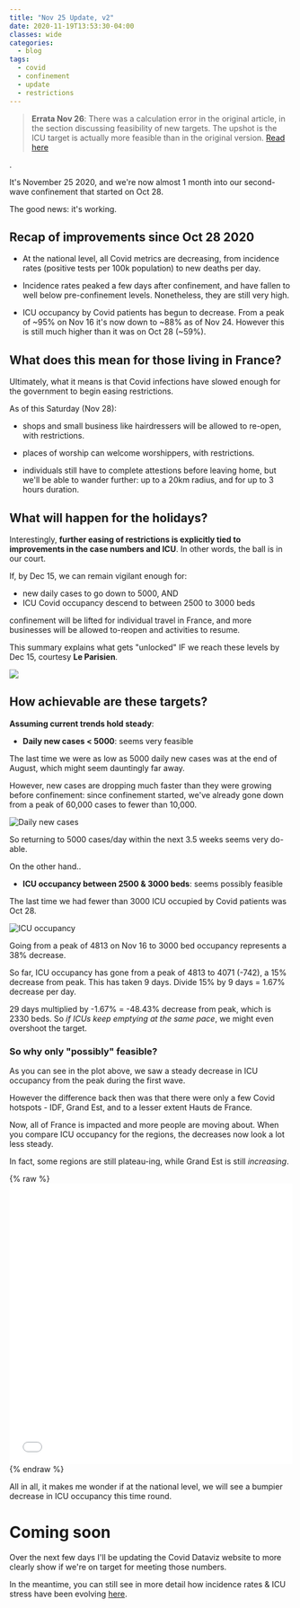 ```yaml
---
title: "Nov 25 Update, v2"
date: 2020-11-19T13:53:30-04:00
classes: wide
categories:
  - blog
tags:
  - covid
  - confinement
  - update
  - restrictions
---
```


<blockquote><b>Errata Nov 26</b>: There was a calculation error in the original article, in the section discussing feasibility of new targets. The upshot is the ICU target is actually more feasible than in the original version. <a href="https://limegimlet.github.io/learning/update.md#how-achievable-are-these-targets">Read here</a></blockquote>.

It's November 25 2020, and we're now almost 1 month into our second-wave confinement that started on Oct 28.

The good news: it's working.

## Recap of improvements since Oct 28 2020

* At the national level, all Covid metrics are decreasing, from incidence rates (positive tests per 100k population) to new deaths per day.

* Incidence rates peaked a few days after confinement, and have fallen to well below pre-confinement levels. Nonetheless, they are still very high.

* ICU occupancy by Covid patients has begun to decrease. From a peak of ~95% on Nov 16 it's now down to ~88% as of Nov 24. However this is still much higher than it was on Oct 28 (~59%).

## What does this mean for those living in France?

Ultimately, what it means is that Covid infections have slowed enough for the government to begin easing restrictions.

As of this Saturday (Nov 28):

* shops and small business like hairdressers will be allowed to re-open, with restrictions.

* places of worship can welcome worshippers, with restrictions.

* individuals still have to complete attestions before leaving home, but we'll be able to wander further: up to a 20km radius, and for up to 3 hours duration.

## What will happen for the holidays?

Interestingly, **further easing of restrictions is explicitly tied to improvements in the case numbers and ICU**. In other words, the ball is in our court.

If, by Dec 15, we can remain vigilant enough for:

* new daily cases to go down to 5000, AND
* ICU Covid occupancy descend to between 2500 to 3000 beds

 confinement will be lifted for individual travel in France, and more businesses will be allowed to-reopen and activities to resume.

This summary explains what gets "unlocked" IF we reach these levels by Dec 15, courtesy __Le Parisien__.

![](https://www.leparisien.fr/resizer/caXjeCMfiIhZGQK8Nhk5YZX7AD8=/930x1280/cloudfront-eu-central-1.images.arcpublishing.com/leparisien/ZN2MVOVKF5YKH76WJ624ZYCUHE.jpg)

## How achievable are these targets?

**Assuming current trends hold steady**:

* **Daily new cases < 5000**: seems very feasible

The last time we were as low as 5000 daily new cases was at the end of August, which might seem dauntingly far away.

However, new cases are dropping much faster than they were growing before confinement: since confinement started, we've already gone down from a peak of 60,000 cases to fewer than 10,000.

![Daily new cases](../../assets/images/2020/nov25_dailyNewCases.png)

So returning to 5000 cases/day within the next 3.5 weeks seems very do-able.

On the other hand..

* **ICU occupancy between 2500 & 3000 beds**: seems possibly feasible

The last time we had fewer than 3000 ICU occupied by Covid patients was Oct 28.

![ICU occupancy](../../assets/images/2020/nov24_icuOcc.png)

Going from a peak of 4813 on Nov 16 to 3000 bed occupancy represents a 38% decrease.

So far, ICU occupancy has gone from a peak of 4813 to 4071 (-742), a 15% decrease from peak. This has taken 9 days. Divide 15% by 9 days = 1.67% decrease per day.

29 days multiplied by -1.67% = -48.43% decrease from peak, which is 2330 beds. So _if ICUs keep emptying at the same pace_, we might even overshoot the target.

### So why only "possibly" feasible?

As you can see in the plot above, we saw a steady decrease in ICU occupancy from the peak during the first wave.

However the difference back then was that there were only a few Covid hotspots - IDF, Grand Est, and to a lesser extent Hauts de France.

Now, all of France is impacted and more people are moving about. When you compare ICU occupancy for the regions, the decreases now look a lot less steady.

In fact, some regions are still plateau-ing, while Grand Est is still _increasing_.  

{% raw %}<iframe width="100%" height="500" frameborder="0" scrolling="no" src="//plotly.com/~limegimlet/525.embed?showlink=false"></iframe> {% endraw %}

All in all, it makes me wonder if at the national level, we will see a bumpier decrease in ICU occupancy this time round.

# Coming soon

Over the next few days I'll be updating the Covid Dataviz website to more clearly show if we're on target for meeting those numbers.

In the meantime, you can still see in more detail how incidence rates & ICU stress have been evolving [here](https://limegimlet.github.io/covid_dataviz).
